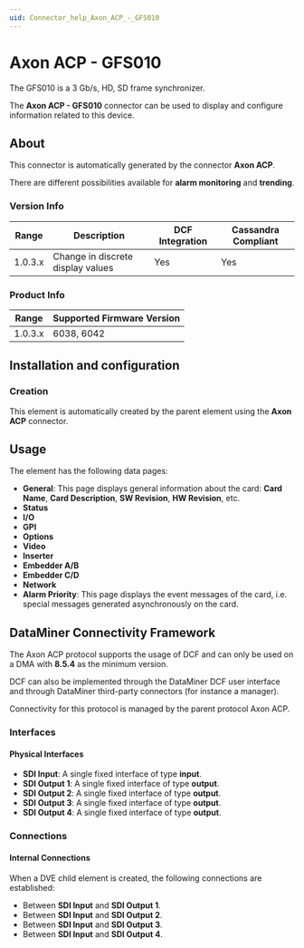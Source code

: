 ```yaml
---
uid: Connector_help_Axon_ACP_-_GFS010
---
```


# Axon ACP - GFS010

The GFS010 is a 3 Gb/s, HD, SD frame synchronizer.

The **Axon ACP - GFS010** connector can be used to display and configure information related to this device.

## About

This connector is automatically generated by the connector **Axon ACP**.

There are different possibilities available for **alarm monitoring** and **trending**.

### Version Info

| Range     | Description                       | DCF Integration     | Cassandra Compliant     |
|------------------|-----------------------------------|---------------------|-------------------------|
| 1.0.3.x          | Change in discrete display values | Yes                 | Yes                     |

### Product Info

| Range | Supported Firmware Version |
|------------------|-----------------------------|
| 1.0.3.x          | 6038, 6042                  |

## Installation and configuration

### Creation

This element is automatically created by the parent element using the **Axon ACP** connector.

## Usage

The element has the following data pages:

- **General**: This page displays general information about the card: **Card Name**, **Card Description**, **SW Revision**, **HW Revision**, etc.
- **Status**
- **I/O**
- **GPI**
- **Options**
- **Video**
- **Inserter**
- **Embedder A/B**
- **Embedder C/D**
- **Network**
- **Alarm Priority**: This page displays the event messages of the card, i.e. special messages generated asynchronously on the card.

## DataMiner Connectivity Framework

The Axon ACP protocol supports the usage of DCF and can only be used on a DMA with **8.5.4** as the minimum version.

DCF can also be implemented through the DataMiner DCF user interface and through DataMiner third-party connectors (for instance a manager).

Connectivity for this protocol is managed by the parent protocol Axon ACP.

### Interfaces

#### Physical Interfaces

- **SDI Input**: A single fixed interface of type **input**.
- **SDI Output 1**: A single fixed interface of type **output**.
- **SDI Output 2**: A single fixed interface of type **output**.
- **SDI Output 3**: A single fixed interface of type **output**.
- **SDI Output 4**: A single fixed interface of type **output**.

### Connections

#### Internal Connections

When a DVE child element is created, the following connections are established:

- Between **SDI Input** and **SDI Output 1**.
- Between **SDI Input** and **SDI Output 2**.
- Between **SDI Input** and **SDI Output 3**.
- Between **SDI Input** and **SDI Output 4**.
